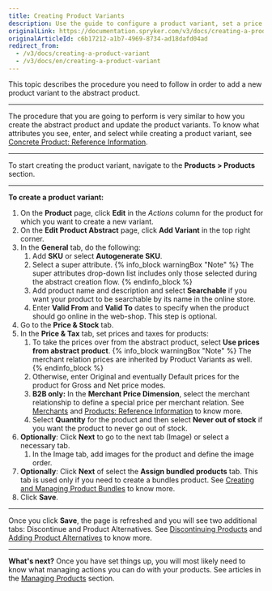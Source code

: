 ```yaml
---
title: Creating Product Variants
description: Use the guide to configure a product variant, set a price and validity period, make it searchable on the website, and more
originalLink: https://documentation.spryker.com/v3/docs/creating-a-product-variant
originalArticleId: c6b17212-a1b7-4969-8734-ad18dafd04ad
redirect_from:
  - /v3/docs/creating-a-product-variant
  - /v3/docs/en/creating-a-product-variant
---
```


This topic describes the procedure you need to follow in order to add a new product variant to the abstract product.
***
The procedure that you are going to perform is very similar to how you create the abstract product and update the product variants.
To know what attributes you see, enter, and select while creating a product variant, see [Concrete Product: Reference Information](/docs/scos/user/user-guides/201907.0/back-office-user-guide/products/products/references/concrete-product-reference-information.html).
***
To start creating the product variant, navigate to the **Products > Products** section.
***
**To create a product variant:**
1. On the **Product** page, click **Edit** in the _Actions_ column for the product for which you want to create a new variant.
2. On the **Edit Product Abstract** page, click **Add Variant** in the top right corner.
3. In the **General** tab, do the following:
    1. Add **SKU** or select **Autogenerate SKU**.
    2. Select a super attribute.
    {% info_block warningBox "Note" %}
The super attributes drop-down list includes only those selected during the abstract creation flow.
{% endinfo_block %}
    3. Add product name and description and select **Searchable** if you want your product to be searchable by its name in the online store.
    4. Enter **Valid From** and **Valid To** dates to specify when the product should go online in the web-shop. This step is optional.
4. Go to the **Price & Stock** tab.
5. In the **Price & Tax** tab, set prices and taxes for products:
    1. To take the prices over from the abstract product, select **Use prices from abstract product**.
    {% info_block warningBox "Note" %}
The merchant relation prices are inherited by Product Variants as well.
{% endinfo_block %}
    3. Otherwise, enter Original and eventually Default prices for the product for Gross and Net price modes.
    4. **B2B only:** In the **Merchant Price Dimension**, select the merchant relationship to define a special price per merchant relation. See [Merchants](/docs/scos/user/user-guides/201907.0/back-office-user-guide/merchants/merchants.html) and [Products: Reference Information](/docs/scos/user/user-guides/201907.0/back-office-user-guide/products/products/references/products-reference-information.html) to know more.
    5. Select **Quantity** for the product and then select **Never out of stock** if you want the product to never go out of stock.
6. **Optionally**: Click **Next** to go to the next tab (Image) or select a necessary tab.
    1. In the Image tab, add images for the product and define the image order.
7. **Optionally**: Click **Next** of select the **Assign bundled products** tab. This tab is used only if you need to create a bundles product. See [Creating and Managing Product Bundles](/docs/scos/user/user-guides/201907.0/back-office-user-guide/products/products/managing-products/creating-and-managing-product-bundles.html) to know more.
8. Click **Save**.
***
Once you click **Save**, the page is refreshed and you will see two additional tabs: Discontinue and Product Alternatives. See  [Discontinuing Products](/docs/scos/user/user-guides/201907.0/back-office-user-guide/products/products/managing-products/discontinuing-a-product.html) and [Adding Product Alternatives](/docs/scos/user/user-guides/201907.0/back-office-user-guide/products/products/managing-products/adding-product-alternatives.html) to know more.
***
**What's next?**
Once you have set things up, you will most likely need to know what managing actions you can do with your products. See articles in the [Managing Products](/docs/scos/user/user-guides/201907.0/back-office-user-guide/products/products/managing-products/managing-products.html) section.
